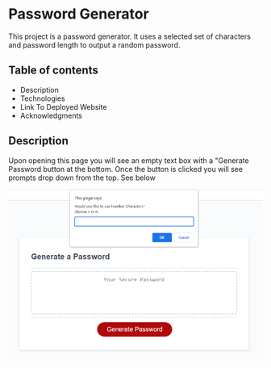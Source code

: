 # Password Generator
This project is a password generator. It uses a selected set of characters and password length to output a random password. 

## Table of contents
* Description
* Technologies
* Link To Deployed Website
* Acknowledgments

## Description
Upon opening this page you will see an empty text box with a "Generate Password button at the bottom. Once the button is clicked you will see prompts drop down from the top. See below 

<img src=".\Assets\Screenshot.png" alt="prompt screenshot"/>
